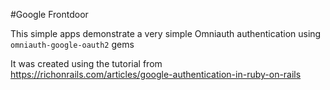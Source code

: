 #Google Frontdoor

This simple apps demonstrate a very simple Omniauth authentication using `omniauth-google-oauth2` gems

It was created using the tutorial from https://richonrails.com/articles/google-authentication-in-ruby-on-rails
